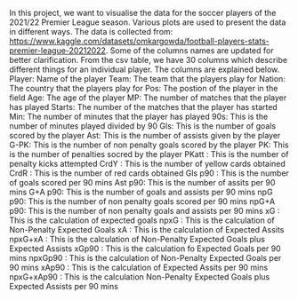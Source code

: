 In this project, we want to visualise the data for the soccer players of the 2021/22 Premier League season. Various plots are used to present the data in different ways. The data is collected from: https://www.kaggle.com/datasets/omkargowda/football-players-stats-premier-league-20212022. Some of the columns names are updated for better clarification. From the csv table, we have 30 columns which describe different things for an individual player. The columns are explained below.
Player: Name of the player
Team: The team that the players play for
Nation: The country that the players play for
Pos: The postion of the player in the field
Age: The age of the player
MP: The number of matches that the player has played
Starts: The number of the matches that the player has started
Min: The number of minutes that the player has played
90s: This is the number of minutes played divided by 90
Gls: This is the number of goals scored by the player
Ast: This is the number of assists given by the player
G-PK: This is the number of non penalty goals scored by the player
PK: This is the number of penalties socred by the player
PKatt : This is the number of penalty kicks attempted
CrdY : This is the number of yellow cards obtained
CrdR : This is the number of red cards obtained
Gls p90 : This is the number of goals scored per 90 mins
Ast p90: This is the number of assits per 90 mins
G+A p90: This is the number of goals and assists per 90 mins
npG p90: This is the number of non penalty goals scored per 90 mins
npG+A p90: This is the number of non penalty goals and assists per 90 mins
xG : This is the calculation of expected goals
npxG : This is the calculation of Non-Penalty Expected Goals
xA : This is the calculation of Expected Assits
npxG+xA : This is the calculation of Non-Penalty Expected Goals plus Expected Assists
xGp90 : This is the calculation fo Expected Goals per 90 mins
npxGp90 : This is the calculation of Non-Penalty Expected Goals per 90 mins
xAp90 : This is the calculation of Expected Assits per 90 mins
npxG+xAp90 : This is the calculation Non-Penalty Expected Goals plus Expected Assists per 90 mins

